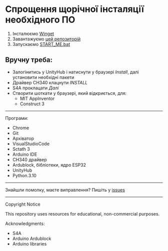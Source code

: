 # Спрощення щорічної інсталяції необхідного ПО

1. Інсталюємо [Winget](https://apps.microsoft.com/detail/9nblggh4nns1?hl=uk-ua&gl=UA)
2. Завантажуємо [цей репозиторій](https://github.com/robocode-pb/fastInstall/archive/refs/heads/main.zip)
2. Запускаємо [START_ME.bat](START_ME.bat)


## Вручну треба:
- Залогінитись у UnityHub і натиснути у браузері *Install*, далі установити необхідні пакети
- Драйвер CH340 клацнути *INSTALL*
- S4A проклацати *Далі*
- Створити шоткати у браузері, який відкриється, для:
    - MIT AppInventor
    - Construct 3


---

Програми:
- Chrome
- Git
- Архіватор
- VisualStudioCode
- Sctath 3
- Arduino IDE 
- CH340 драйвер
- Ardublock, бібліотеки, ядро ESP32
- UnityHub
- Python.3.10

---

Знайшли помолку, маєте виправлення? Пишіть у 
[issues](https://github.com/robocode-pb/fastInstall/issues)

---

Copyright Notice

This repository uses resources for educational, non-commercial purposes.

Acknowledgments:
- S4A
- Arduino Ardublock
- Arduino libraries
